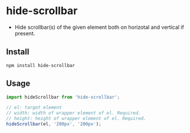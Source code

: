 # hide-scrollbar

- Hide scrollbar(s) of the given element both on horizotal and vertical if present.

## Install

```shell
npm install hide-scrollbar
```

## Usage

```js
import hideScrollbar from 'hide-scrollbar';

// el: target element
// width: width of wrapper element of el. Required.
// height: height of wrapper element of el. Required.
hideScrollbar(el, '200px', '200px');
```
